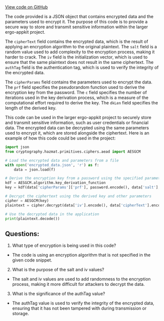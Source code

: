 [View code on GitHub](https://github.com/ergoplatform/ergo-appkit/storage/E2.json)

The code provided is a JSON object that contains encrypted data and the parameters used to encrypt it. The purpose of this code is to provide a secure way to store and transmit sensitive information within the larger ergo-appkit project.

The `cipherText` field contains the encrypted data, which is the result of applying an encryption algorithm to the original plaintext. The `salt` field is a random value used to add complexity to the encryption process, making it harder to crack. The `iv` field is the initialization vector, which is used to ensure that the same plaintext does not result in the same ciphertext. The `authTag` field is the authentication tag, which is used to verify the integrity of the encrypted data.

The `cipherParams` field contains the parameters used to encrypt the data. The `prf` field specifies the pseudorandom function used to derive the encryption key from the password. The `c` field specifies the number of iterations used in the key derivation process, which is a measure of the computational effort required to derive the key. The `dkLen` field specifies the length of the derived key.

This code can be used in the larger ergo-appkit project to securely store and transmit sensitive information, such as user credentials or financial data. The encrypted data can be decrypted using the same parameters used to encrypt it, which are stored alongside the ciphertext. Here is an example of how this code could be used in the project:

```python
import json
from cryptography.hazmat.primitives.ciphers.aead import AESGCM

# Load the encrypted data and parameters from a file
with open('encrypted_data.json', 'r') as f:
    data = json.load(f)

# Derive the encryption key from a password using the specified parameters
kdf = AESGCM.algorithm.key_derivation_function
key = kdf(data['cipherParams']['prf'], password.encode(), data['salt'], data['cipherParams']['c'])

# Decrypt the ciphertext using the derived key and other parameters
cipher = AESGCM(key)
plaintext = cipher.decrypt(data['iv'].encode(), data['cipherText'].encode(), data['authTag'].encode())

# Use the decrypted data in the application
print(plaintext.decode())
```
## Questions: 
 1. What type of encryption is being used in this code?
- The code is using an encryption algorithm that is not specified in the given code snippet.

2. What is the purpose of the salt and iv values?
- The salt and iv values are used to add randomness to the encryption process, making it more difficult for attackers to decrypt the data.

3. What is the significance of the authTag value?
- The authTag value is used to verify the integrity of the encrypted data, ensuring that it has not been tampered with during transmission or storage.